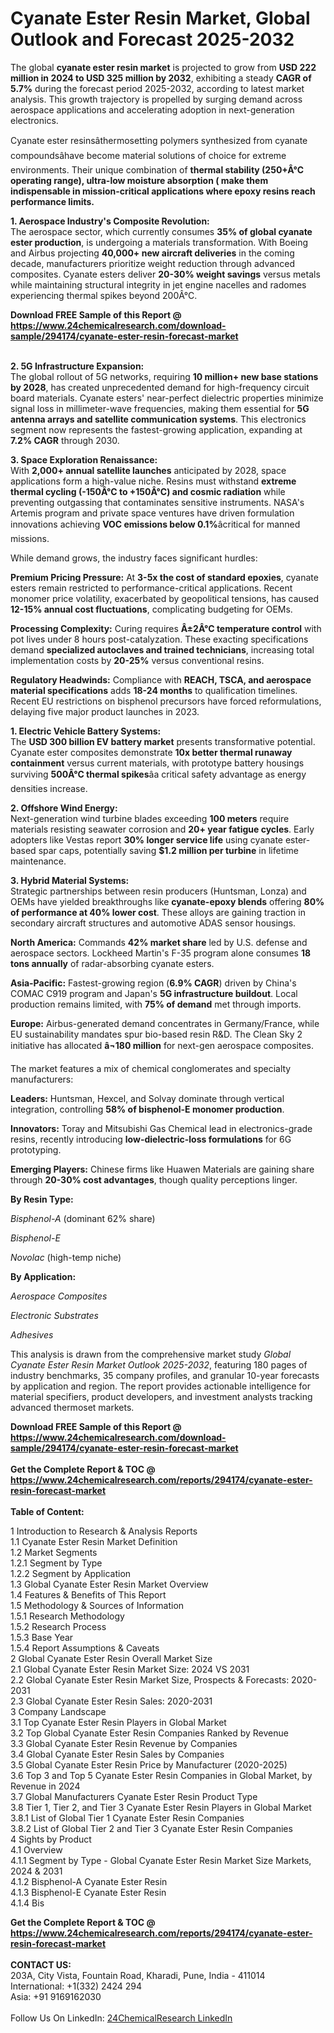 <h1>Cyanate Ester Resin Market, Global Outlook and Forecast 2025-2032</h1><p>The global <strong>cyanate ester resin market</strong> is projected to grow from <strong>USD 222 million in 2024 to USD 325 million by 2032</strong>, exhibiting a steady <strong>CAGR of 5.7%</strong> during the forecast period 2025-2032, according to latest market analysis. This growth trajectory is propelled by surging demand across aerospace applications and accelerating adoption in next-generation electronics.</p><p>Cyanate ester resinsâthermosetting polymers synthesized from cyanate compoundsâhave become material solutions of choice for extreme environments. Their unique combination of <strong>thermal stability (250+Â°C operating range), ultra-low moisture absorption ( make them indispensable in mission-critical applications where epoxy resins reach performance limits.</strong></p><p><strong>1. Aerospace Industry's Composite Revolution:</strong><br>
The aerospace sector, which currently consumes <strong>35% of global cyanate ester production</strong>, is undergoing a materials transformation. With Boeing and Airbus projecting <strong>40,000+ new aircraft deliveries</strong> in the coming decade, manufacturers prioritize weight reduction through advanced composites. Cyanate esters deliver <strong>20-30% weight savings</strong> versus metals while maintaining structural integrity in jet engine nacelles and radomes experiencing thermal spikes beyond 200Â°C.</p><div><b>Download FREE Sample of this Report @ 
            <a href="https://www.24chemicalresearch.com/download-sample/294174/cyanate-ester-resin-forecast-market">
            https://www.24chemicalresearch.com/download-sample/294174/cyanate-ester-resin-forecast-market</a></b></div><br><p><strong>2. 5G Infrastructure Expansion:</strong><br>
The global rollout of 5G networks, requiring <strong>10 million+ new base stations by 2028</strong>, has created unprecedented demand for high-frequency circuit board materials. Cyanate esters' near-perfect dielectric properties minimize signal loss in millimeter-wave frequencies, making them essential for <strong>5G antenna arrays and satellite communication systems</strong>. This electronics segment now represents the fastest-growing application, expanding at <strong>7.2% CAGR</strong> through 2030.</p><p><strong>3. Space Exploration Renaissance:</strong><br>
With <strong>2,000+ annual satellite launches</strong> anticipated by 2028, space applications form a high-value niche. Resins must withstand <strong>extreme thermal cycling (-150Â°C to +150Â°C) and cosmic radiation</strong> while preventing outgassing that contaminates sensitive instruments. NASA's Artemis program and private space ventures have driven formulation innovations achieving <strong>VOC emissions below 0.1%</strong>âcritical for manned missions.</p><p>While demand grows, the industry faces significant hurdles:</p><p><strong>Premium Pricing Pressure:</strong> At <strong>3-5x the cost of standard epoxies</strong>, cyanate esters remain restricted to performance-critical applications. Recent monomer price volatility, exacerbated by geopolitical tensions, has caused <strong>12-15% annual cost fluctuations</strong>, complicating budgeting for OEMs.</p><p><strong>Processing Complexity:</strong> Curing requires <strong>Â±2Â°C temperature control</strong> with pot lives under 8 hours post-catalyzation. These exacting specifications demand <strong>specialized autoclaves and trained technicians</strong>, increasing total implementation costs by <strong>20-25%</strong> versus conventional resins.</p><p><strong>Regulatory Headwinds:</strong> Compliance with <strong>REACH, TSCA, and aerospace material specifications</strong> adds <strong>18-24 months</strong> to qualification timelines. Recent EU restrictions on bisphenol precursors have forced reformulations, delaying five major product launches in 2023.</p><p><strong>1. Electric Vehicle Battery Systems:</strong><br>
The <strong>USD 300 billion EV battery market</strong> presents transformative potential. Cyanate ester composites demonstrate <strong>10x better thermal runaway containment</strong> versus current materials, with prototype battery housings surviving <strong>500Â°C thermal spikes</strong>âa critical safety advantage as energy densities increase.</p><p><strong>2. Offshore Wind Energy:</strong><br>
Next-generation wind turbine blades exceeding <strong>100 meters</strong> require materials resisting seawater corrosion and <strong>20+ year fatigue cycles</strong>. Early adopters like Vestas report <strong>30% longer service life</strong> using cyanate ester-based spar caps, potentially saving <strong>$1.2 million per turbine</strong> in lifetime maintenance.</p><p><strong>3. Hybrid Material Systems:</strong><br>
Strategic partnerships between resin producers (Huntsman, Lonza) and OEMs have yielded breakthroughs like <strong>cyanate-epoxy blends</strong> offering <strong>80% of performance at 40% lower cost</strong>. These alloys are gaining traction in secondary aircraft structures and automotive ADAS sensor housings.</p><p><strong>North America:</strong> Commands <strong>42% market share</strong> led by U.S. defense and aerospace sectors. Lockheed Martin's F-35 program alone consumes <strong>18 tons annually</strong> of radar-absorbing cyanate esters.</p><p><strong>Asia-Pacific:</strong> Fastest-growing region (<strong>6.9% CAGR</strong>) driven by China's COMAC C919 program and Japan's <strong>5G infrastructure buildout</strong>. Local production remains limited, with <strong>75% of demand</strong> met through imports.</p><p><strong>Europe:</strong> Airbus-generated demand concentrates in Germany/France, while EU sustainability mandates spur bio-based resin R&amp;D. The Clean Sky 2 initiative has allocated <strong>â¬180 million</strong> for next-gen aerospace composites.</p><p>The market features a mix of chemical conglomerates and specialty manufacturers:</p><p><strong>Leaders:</strong> Huntsman, Hexcel, and Solvay dominate through vertical integration, controlling <strong>58% of bisphenol-E monomer production</strong>.</p><p><strong>Innovators:</strong> Toray and Mitsubishi Gas Chemical lead in electronics-grade resins, recently introducing <strong>low-dielectric-loss formulations</strong> for 6G prototyping.</p><p><strong>Emerging Players:</strong> Chinese firms like Huawen Materials are gaining share through <strong>20-30% cost advantages</strong>, though quality perceptions linger.</p><p><strong>By Resin Type:</strong></p><p><em>Bisphenol-A</em> (dominant 62% share)</p><p><em>Bisphenol-E</em></p><p><em>Novolac</em> (high-temp niche)</p><p><strong>By Application:</strong></p><p><em>Aerospace Composites</em></p><p><em>Electronic Substrates</em></p><p><em>Adhesives</em></p><p>This analysis is drawn from the comprehensive market study <em>Global Cyanate Ester Resin Market Outlook 2025-2032</em>, featuring 180 pages of industry benchmarks, 35 company profiles, and granular 10-year forecasts by application and region. The report provides actionable intelligence for material specifiers, product developers, and investment analysts tracking advanced thermoset markets.</p><div><b>Download FREE Sample of this Report @ 
            <a href="https://www.24chemicalresearch.com/download-sample/294174/cyanate-ester-resin-forecast-market">
            https://www.24chemicalresearch.com/download-sample/294174/cyanate-ester-resin-forecast-market</a></b></div><br><div><b>Get the Complete Report & TOC @ 
            <a href="https://www.24chemicalresearch.com/reports/294174/cyanate-ester-resin-forecast-market">
            https://www.24chemicalresearch.com/reports/294174/cyanate-ester-resin-forecast-market</a></b></div><br>
            <b>Table of Content:</b><p>1 Introduction to Research & Analysis Reports<br />
 1.1 Cyanate Ester Resin Market Definition<br />
 1.2 Market Segments<br />
 1.2.1 Segment by Type<br />
 1.2.2 Segment by Application<br />
 1.3 Global Cyanate Ester Resin Market Overview<br />
 1.4 Features & Benefits of This Report<br />
 1.5 Methodology & Sources of Information<br />
 1.5.1 Research Methodology<br />
 1.5.2 Research Process<br />
 1.5.3 Base Year<br />
 1.5.4 Report Assumptions & Caveats<br />
2 Global Cyanate Ester Resin Overall Market Size<br />
 2.1 Global Cyanate Ester Resin Market Size: 2024 VS 2031<br />
 2.2 Global Cyanate Ester Resin Market Size, Prospects & Forecasts: 2020-2031<br />
 2.3 Global Cyanate Ester Resin Sales: 2020-2031<br />
3 Company Landscape<br />
 3.1 Top Cyanate Ester Resin Players in Global Market<br />
 3.2 Top Global Cyanate Ester Resin Companies Ranked by Revenue<br />
 3.3 Global Cyanate Ester Resin Revenue by Companies<br />
 3.4 Global Cyanate Ester Resin Sales by Companies<br />
 3.5 Global Cyanate Ester Resin Price by Manufacturer (2020-2025)<br />
 3.6 Top 3 and Top 5 Cyanate Ester Resin Companies in Global Market, by Revenue in 2024<br />
 3.7 Global Manufacturers Cyanate Ester Resin Product Type<br />
 3.8 Tier 1, Tier 2, and Tier 3 Cyanate Ester Resin Players in Global Market<br />
 3.8.1 List of Global Tier 1 Cyanate Ester Resin Companies<br />
 3.8.2 List of Global Tier 2 and Tier 3 Cyanate Ester Resin Companies<br />
4 Sights by Product<br />
 4.1 Overview<br />
 4.1.1 Segment by Type - Global Cyanate Ester Resin Market Size Markets, 2024 & 2031<br />
 4.1.2 Bisphenol-A Cyanate Ester Resin<br />
 4.1.3 Bisphenol-E Cyanate Ester Resin<br />
 4.1.4 Bis</p><div><b>Get the Complete Report & TOC @ 
            <a href="https://www.24chemicalresearch.com/reports/294174/cyanate-ester-resin-forecast-market">
            https://www.24chemicalresearch.com/reports/294174/cyanate-ester-resin-forecast-market</a></b></div><br><b>CONTACT US:</b><br>
            203A, City Vista, Fountain Road, Kharadi, Pune, India - 411014<br>
            International: +1(332) 2424 294<br>
            Asia: +91 9169162030 <br><br>
            Follow Us On LinkedIn: <a href="https://www.linkedin.com/company/24chemicalresearch/">24ChemicalResearch LinkedIn</a>